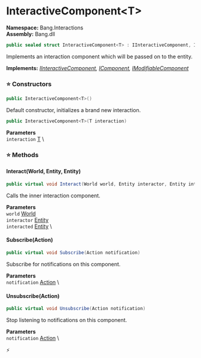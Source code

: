 # InteractiveComponent\<T\>

**Namespace:** Bang.Interactions \
**Assembly:** Bang.dll

```csharp
public sealed struct InteractiveComponent<T> : IInteractiveComponent, IComponent, IModifiableComponent
```

Implements an interaction component which will be passed on to the entity.

**Implements:** _[IInteractiveComponent](../..//Bang/Interactions/IInteractiveComponent.html), [IComponent](../..//Bang/Components/IComponent.html), [IModifiableComponent](../..//Bang/Components/IModifiableComponent.html)_

### ⭐ Constructors
```csharp
public InteractiveComponent<T>()
```

Default constructor, initializes a brand new interaction.

```csharp
public InteractiveComponent<T>(T interaction)
```

**Parameters** \
`interaction` [T](../..//) \

### ⭐ Methods
#### Interact(World, Entity, Entity)
```csharp
public virtual void Interact(World world, Entity interactor, Entity interacted)
```

Calls the inner interaction component.

**Parameters** \
`world` [World](../..//Bang/World.html) \
`interactor` [Entity](../..//Bang/Entities/Entity.html) \
`interacted` [Entity](../..//Bang/Entities/Entity.html) \

#### Subscribe(Action)
```csharp
public virtual void Subscribe(Action notification)
```

Subscribe for notifications on this component.

**Parameters** \
`notification` [Action](https://learn.microsoft.com/en-us/dotnet/api/System.Action?view=net-7.0) \

#### Unsubscribe(Action)
```csharp
public virtual void Unsubscribe(Action notification)
```

Stop listening to notifications on this component.

**Parameters** \
`notification` [Action](https://learn.microsoft.com/en-us/dotnet/api/System.Action?view=net-7.0) \



⚡